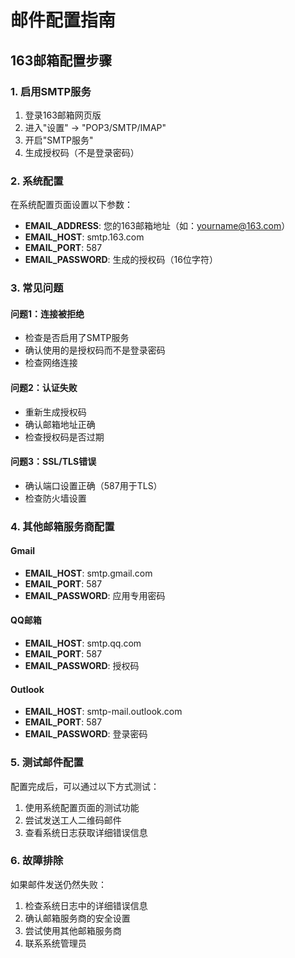 # 邮件配置指南

## 163邮箱配置步骤

### 1. 启用SMTP服务
1. 登录163邮箱网页版
2. 进入"设置" -> "POP3/SMTP/IMAP"
3. 开启"SMTP服务"
4. 生成授权码（不是登录密码）

### 2. 系统配置
在系统配置页面设置以下参数：

- **EMAIL_ADDRESS**: 您的163邮箱地址（如：yourname@163.com）
- **EMAIL_HOST**: smtp.163.com
- **EMAIL_PORT**: 587
- **EMAIL_PASSWORD**: 生成的授权码（16位字符）

### 3. 常见问题

#### 问题1：连接被拒绝
- 检查是否启用了SMTP服务
- 确认使用的是授权码而不是登录密码
- 检查网络连接

#### 问题2：认证失败
- 重新生成授权码
- 确认邮箱地址正确
- 检查授权码是否过期

#### 问题3：SSL/TLS错误
- 确认端口设置正确（587用于TLS）
- 检查防火墙设置

### 4. 其他邮箱服务商配置

#### Gmail
- **EMAIL_HOST**: smtp.gmail.com
- **EMAIL_PORT**: 587
- **EMAIL_PASSWORD**: 应用专用密码

#### QQ邮箱
- **EMAIL_HOST**: smtp.qq.com
- **EMAIL_PORT**: 587
- **EMAIL_PASSWORD**: 授权码

#### Outlook
- **EMAIL_HOST**: smtp-mail.outlook.com
- **EMAIL_PORT**: 587
- **EMAIL_PASSWORD**: 登录密码

### 5. 测试邮件配置
配置完成后，可以通过以下方式测试：
1. 使用系统配置页面的测试功能
2. 尝试发送工人二维码邮件
3. 查看系统日志获取详细错误信息

### 6. 故障排除
如果邮件发送仍然失败：
1. 检查系统日志中的详细错误信息
2. 确认邮箱服务商的安全设置
3. 尝试使用其他邮箱服务商
4. 联系系统管理员
